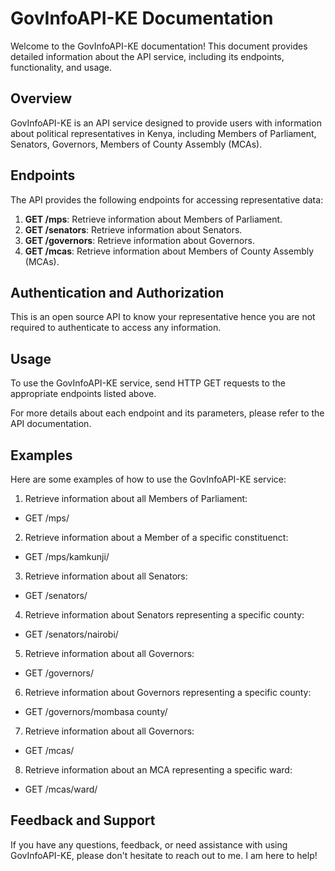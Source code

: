 # GovInfoAPI-KE Documentation

Welcome to the GovInfoAPI-KE documentation! This document provides detailed information about the API service, including its endpoints, functionality, and usage.

## Overview

GovInfoAPI-KE is an API service designed to provide users with information about political representatives in Kenya, including Members of Parliament, Senators, Governors, Members of County Assembly (MCAs).

## Endpoints

The API provides the following endpoints for accessing representative data:

1. **GET /mps**: Retrieve information about Members of Parliament.
2. **GET /senators**: Retrieve information about Senators.
3. **GET /governors**: Retrieve information about Governors.
4. **GET /mcas**: Retrieve information about Members of County Assembly (MCAs).

## Authentication and Authorization

This is an open source API to know your representative hence you are not required to authenticate to access any information.

## Usage

To use the GovInfoAPI-KE service, send HTTP GET requests to the appropriate endpoints listed above.

For more details about each endpoint and its parameters, please refer to the API documentation.

## Examples

Here are some examples of how to use the GovInfoAPI-KE service:

1. Retrieve information about all Members of Parliament:
- GET /mps/

2. Retrieve information about a Member of a specific constituenct:
- GET /mps/kamkunji/

3. Retrieve information about all Senators:
- GET /senators/

4. Retrieve information about Senators representing a specific county:
- GET /senators/nairobi/

5. Retrieve information about all Governors:
- GET /governors/

6. Retrieve information about Governors representing a specific county:
- GET /governors/mombasa county/

7. Retrieve information about all Governors:
- GET /mcas/

8. Retrieve information about an MCA representing a specific ward:
- GET /mcas/ward/

## Feedback and Support

If you have any questions, feedback, or need assistance with using GovInfoAPI-KE, please don't hesitate to reach out to me. I am here to help!

